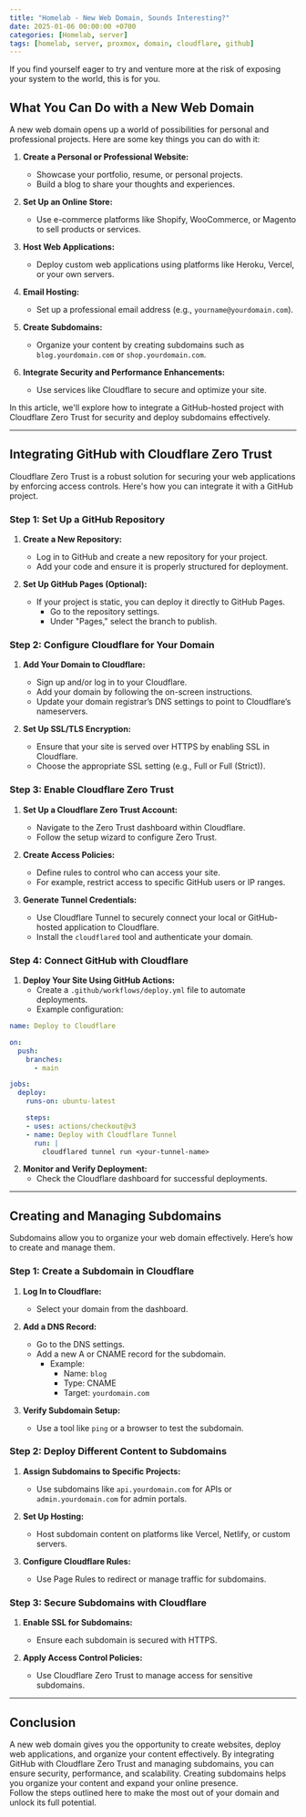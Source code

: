 ```yaml
---
title: "Homelab - New Web Domain, Sounds Interesting?"
date: 2025-01-06 00:00:00 +0700
categories: [Homelab, server]
tags: [homelab, server, proxmox, domain, cloudflare, github]
---
```



If you find yourself eager to try and venture more at the risk of exposing your system to the world, this is for you.  


## What You Can Do with a New Web Domain

A new web domain opens up a world of possibilities for personal and professional projects. Here are some key things you can do with it:

1. **Create a Personal or Professional Website:**
   - Showcase your portfolio, resume, or personal projects.
   - Build a blog to share your thoughts and experiences.

2. **Set Up an Online Store:**
   - Use e-commerce platforms like Shopify, WooCommerce, or Magento to sell products or services.

3. **Host Web Applications:**
   - Deploy custom web applications using platforms like Heroku, Vercel, or your own servers.

4. **Email Hosting:**
   - Set up a professional email address (e.g., `yourname@yourdomain.com`).

5. **Create Subdomains:**
   - Organize your content by creating subdomains such as `blog.yourdomain.com` or `shop.yourdomain.com`.

6. **Integrate Security and Performance Enhancements:**
   - Use services like Cloudflare to secure and optimize your site.

In this article, we'll explore how to integrate a GitHub-hosted project with Cloudflare Zero Trust for security and deploy subdomains effectively.

---

## Integrating GitHub with Cloudflare Zero Trust

Cloudflare Zero Trust is a robust solution for securing your web applications by enforcing access controls. Here's how you can integrate it with a GitHub project.

### Step 1: Set Up a GitHub Repository

1. **Create a New Repository:**
   - Log in to GitHub and create a new repository for your project.
   - Add your code and ensure it is properly structured for deployment.

2. **Set Up GitHub Pages (Optional):**
   - If your project is static, you can deploy it directly to GitHub Pages.
     - Go to the repository settings.
     - Under "Pages," select the branch to publish.

### Step 2: Configure Cloudflare for Your Domain

1. **Add Your Domain to Cloudflare:**
   - Sign up and/or log in to your Cloudflare.
   - Add your domain by following the on-screen instructions.
   - Update your domain registrar’s DNS settings to point to Cloudflare’s nameservers.

2. **Set Up SSL/TLS Encryption:**
   - Ensure that your site is served over HTTPS by enabling SSL in Cloudflare.
   - Choose the appropriate SSL setting (e.g., Full or Full (Strict)).

### Step 3: Enable Cloudflare Zero Trust

1. **Set Up a Cloudflare Zero Trust Account:**
   - Navigate to the Zero Trust dashboard within Cloudflare.
   - Follow the setup wizard to configure Zero Trust.

2. **Create Access Policies:**
   - Define rules to control who can access your site.
   - For example, restrict access to specific GitHub users or IP ranges.

3. **Generate Tunnel Credentials:**
   - Use Cloudflare Tunnel to securely connect your local or GitHub-hosted application to Cloudflare.
   - Install the `cloudflared` tool and authenticate your domain.

### Step 4: Connect GitHub with Cloudflare

1. **Deploy Your Site Using GitHub Actions:**
   - Create a `.github/workflows/deploy.yml` file to automate deployments.
   - Example configuration:

```yaml
name: Deploy to Cloudflare

on:
  push:
    branches:
      - main

jobs:
  deploy:
    runs-on: ubuntu-latest

    steps:
    - uses: actions/checkout@v3
    - name: Deploy with Cloudflare Tunnel
      run: |
        cloudflared tunnel run <your-tunnel-name>
```

2. **Monitor and Verify Deployment:**
   - Check the Cloudflare dashboard for successful deployments.

---

## Creating and Managing Subdomains

Subdomains allow you to organize your web domain effectively. Here’s how to create and manage them.

### Step 1: Create a Subdomain in Cloudflare

1. **Log In to Cloudflare:**
   - Select your domain from the dashboard.

2. **Add a DNS Record:**
   - Go to the DNS settings.
   - Add a new A or CNAME record for the subdomain.
     - Example:
       - Name: `blog`
       - Type: CNAME
       - Target: `yourdomain.com`

3. **Verify Subdomain Setup:**
   - Use a tool like `ping` or a browser to test the subdomain.

### Step 2: Deploy Different Content to Subdomains

1. **Assign Subdomains to Specific Projects:**
   - Use subdomains like `api.yourdomain.com` for APIs or `admin.yourdomain.com` for admin portals.

2. **Set Up Hosting:**
   - Host subdomain content on platforms like Vercel, Netlify, or custom servers.

3. **Configure Cloudflare Rules:**
   - Use Page Rules to redirect or manage traffic for subdomains.

### Step 3: Secure Subdomains with Cloudflare

1. **Enable SSL for Subdomains:**
   - Ensure each subdomain is secured with HTTPS.

2. **Apply Access Control Policies:**
   - Use Cloudflare Zero Trust to manage access for sensitive subdomains.

---

## Conclusion

A new web domain gives you the opportunity to create websites, deploy web applications, and organize your content effectively. By integrating GitHub with Cloudflare Zero Trust and managing subdomains, you can ensure security, performance, and scalability. Creating subdomains helps you organize your content and expand your online presence.  
Follow the steps outlined here to make the most out of your domain and unlock its full potential.

